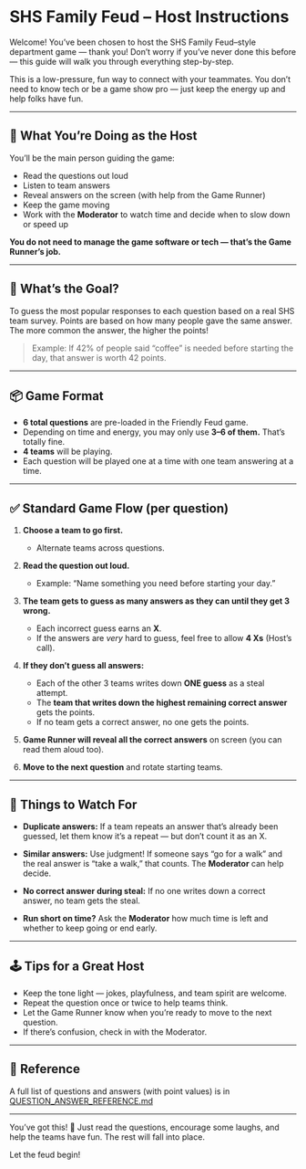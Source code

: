 # SHS Family Feud – Host Instructions

Welcome! You’ve been chosen to host the SHS Family Feud–style department game — thank you! Don’t worry if you’ve never done this before — this guide will walk you through everything step-by-step.

This is a low-pressure, fun way to connect with your teammates. You don’t need to know tech or be a game show pro — just keep the energy up and help folks have fun.

---

## 🎤 What You’re Doing as the Host

You’ll be the main person guiding the game:
- Read the questions out loud
- Listen to team answers
- Reveal answers on the screen (with help from the Game Runner)
- Keep the game moving
- Work with the **Moderator** to watch time and decide when to slow down or speed up

**You do not need to manage the game software or tech — that’s the Game Runner’s job.**

---

## 🎯 What’s the Goal?
To guess the most popular responses to each question based on a real SHS team survey. Points are based on how many people gave the same answer. The more common the answer, the higher the points!

> Example: If 42% of people said “coffee” is needed before starting the day, that answer is worth 42 points.

---

## 📦 Game Format
- **6 total questions** are pre-loaded in the Friendly Feud game.
- Depending on time and energy, you may only use **3–6 of them.** That’s totally fine.
- **4 teams** will be playing.
- Each question will be played one at a time with one team answering at a time.

---

## ✅ Standard Game Flow (per question)

1. **Choose a team to go first.**
   - Alternate teams across questions.

2. **Read the question out loud.**
   - Example: “Name something you need before starting your day.”

3. **The team gets to guess as many answers as they can until they get 3 wrong.**
   - Each incorrect guess earns an **X**.
   - If the answers are *very* hard to guess, feel free to allow **4 Xs** (Host’s call).

4. **If they don’t guess all answers:**
   - Each of the other 3 teams writes down **ONE guess** as a steal attempt.
   - The **team that writes down the highest remaining correct answer** gets the points.
   - If no team gets a correct answer, no one gets the points.

5. **Game Runner will reveal all the correct answers** on screen (you can read them aloud too).

6. **Move to the next question** and rotate starting teams.

---

## 🧠 Things to Watch For

- **Duplicate answers:** If a team repeats an answer that’s already been guessed, let them know it’s a repeat — but don’t count it as an X.

- **Similar answers:** Use judgment! If someone says “go for a walk” and the real answer is “take a walk,” that counts. The **Moderator** can help decide.

- **No correct answer during steal:** If no one writes down a correct answer, no team gets the steal.

- **Run short on time?** Ask the **Moderator** how much time is left and whether to keep going or end early.

---

## 🕹 Tips for a Great Host
- Keep the tone light — jokes, playfulness, and team spirit are welcome.
- Repeat the question once or twice to help teams think.
- Let the Game Runner know when you’re ready to move to the next question.
- If there’s confusion, check in with the Moderator.

---

## 🧾 Reference

A full list of questions and answers (with point values) is in [QUESTION_ANSWER_REFERENCE.md](./QUESTION_ANSWER_REFERENCE.md)

---

You’ve got this! 🎉 Just read the questions, encourage some laughs, and help the teams have fun. The rest will fall into place.

Let the feud begin!

